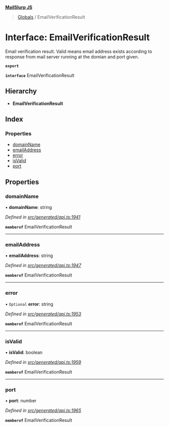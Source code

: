**[MailSlurp JS](../README.md)**

> [Globals](../README.md) / EmailVerificationResult

# Interface: EmailVerificationResult

Email verification result. Valid means email address exists according to response from mail server running at the domian and port given.

**`export`** 

**`interface`** EmailVerificationResult

## Hierarchy

* **EmailVerificationResult**

## Index

### Properties

* [domainName](emailverificationresult.md#domainname)
* [emailAddress](emailverificationresult.md#emailaddress)
* [error](emailverificationresult.md#error)
* [isValid](emailverificationresult.md#isvalid)
* [port](emailverificationresult.md#port)

## Properties

### domainName

•  **domainName**: string

*Defined in [src/generated/api.ts:1941](https://github.com/mailslurp/mailslurp-client/blob/05090ce/src/generated/api.ts#L1941)*

**`memberof`** EmailVerificationResult

___

### emailAddress

•  **emailAddress**: string

*Defined in [src/generated/api.ts:1947](https://github.com/mailslurp/mailslurp-client/blob/05090ce/src/generated/api.ts#L1947)*

**`memberof`** EmailVerificationResult

___

### error

• `Optional` **error**: string

*Defined in [src/generated/api.ts:1953](https://github.com/mailslurp/mailslurp-client/blob/05090ce/src/generated/api.ts#L1953)*

**`memberof`** EmailVerificationResult

___

### isValid

•  **isValid**: boolean

*Defined in [src/generated/api.ts:1959](https://github.com/mailslurp/mailslurp-client/blob/05090ce/src/generated/api.ts#L1959)*

**`memberof`** EmailVerificationResult

___

### port

•  **port**: number

*Defined in [src/generated/api.ts:1965](https://github.com/mailslurp/mailslurp-client/blob/05090ce/src/generated/api.ts#L1965)*

**`memberof`** EmailVerificationResult
